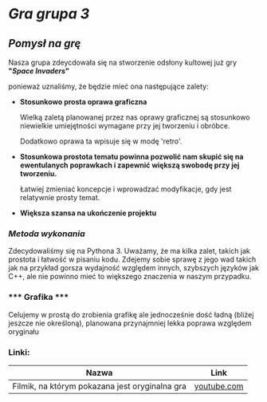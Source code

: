 # ***Gra grupa 3***

## ***Pomysł na grę***

Nasza grupa zdeycdowała się na stworzenie odsłony kultowej już gry **"*Space Invaders*"**

ponieważ uznaliśmy, że będzie mieć ona następujące zalety: 
*  **Stosunkowo prosta oprawa graficzna**

    Wielką zaletą planowanej przez nas oprawy graficznej są stosunkowo niewielkie umiejętności wymagane przy jej tworzeniu i obróbce.

    Dodatkowo oprawa ta wpisuje się w modę 'retro'.

*   **Stosunkowa prostota tematu powinna pozwolić nam skupić się na ewentulanych poprawkach i zapewnić większą swobodę przy jej tworzeniu.**

    Łatwiej zmieniać koncepcje i wprowadzać modyfikacje, gdy jest relatywnie prosty temat.

*   **Większa szansa na ukończenie projektu**


### ***Metoda wykonania***

Zdecydowaliśmy się na Pythona 3. Uważamy, że ma kilka zalet, takich jak prostota i łatwość w pisaniu kodu. Zdejemy sobie sprawę z jego wad takich jak na przykład gorsza wydajność względem innych, szybszych języków jak C++, ale nie powinno mieć to większego znaczenia w naszym przypadku.

### *** Grafika ***
Celujemy w prostą do zrobienia grafikę ale jednocześnie dość ładną (bliżej jeszcze nie określoną), planowana przynajmniej lekka poprawa względem oryginału

### Linki:

| Nazwa | Link |
|:--:|:--:|
|Filmik, na którym pokazana jest oryginalna gra| [youtube.com]() |
